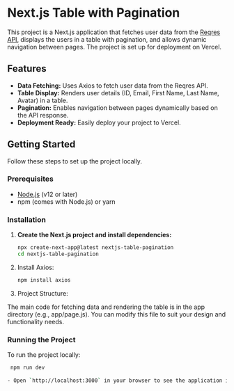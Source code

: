 # Next.js Table with Pagination

This project is a Next.js application that fetches user data from the [Reqres API](https://reqres.in/api/users?page=1), displays the users in a table with pagination, and allows dynamic navigation between pages. The project is set up for deployment on Vercel.

## Features

- **Data Fetching:** Uses Axios to fetch user data from the Reqres API.
- **Table Display:** Renders user details (ID, Email, First Name, Last Name, Avatar) in a table.
- **Pagination:** Enables navigation between pages dynamically based on the API response.
- **Deployment Ready:** Easily deploy your project to Vercel.

## Getting Started

Follow these steps to set up the project locally.

### Prerequisites

- [Node.js](https://nodejs.org/en/) (v12 or later)
- npm (comes with Node.js) or yarn

### Installation

1. **Create the Next.js project and install dependencies:**

   ```bash
   npx create-next-app@latest nextjs-table-pagination
   cd nextjs-table-pagination

2. Install Axios:

    ```bash
    npm install axios

2. Project Structure:

The main code for fetching data and rendering the table is in the app directory (e.g., app/page.js). You can modify this file to suit your design and functionality needs.

### Running the Project
   To run the project locally:
   
   ```bash
    npm run dev
    
- Open `http://localhost:3000` in your browser to see the application in action.
